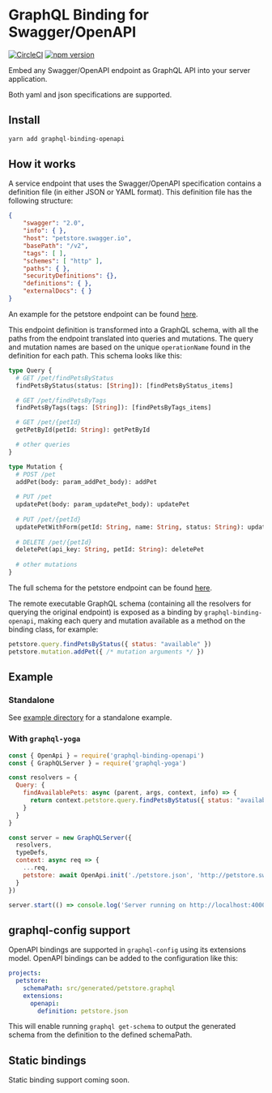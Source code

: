 # GraphQL Binding for Swagger/OpenAPI

[![CircleCI](https://circleci.com/gh/graphql-binding/graphql-binding-openapi.svg?style=shield)](https://circleci.com/gh/graphql-binding/graphql-binding-openapi) [![npm version](https://badge.fury.io/js/graphql-binding-openapi.svg)](https://badge.fury.io/js/graphql-binding-openapi)

Embed any Swagger/OpenAPI endpoint as GraphQL API into your server application.

Both yaml and json specifications are supported.

## Install

```sh
yarn add graphql-binding-openapi
```

## How it works

A service endpoint that uses the Swagger/OpenAPI specification contains a definition file (in either JSON or YAML format). This definition file has the following structure:
```json
{
    "swagger": "2.0",
    "info": { },
    "host": "petstore.swagger.io",
    "basePath": "/v2",
    "tags": [ ],
    "schemes": [ "http" ],
    "paths": { },
    "securityDefinitions": {},
    "definitions": { },
    "externalDocs": { }
}
```
An example for the petstore endpoint can be found [here](./example/petstore.json).

This endpoint definition is transformed into a GraphQL schema, with all the paths from the endpoint translated into queries and mutations. The query and mutation names are based on the unique `operationName` found in the definition for each path. This schema looks like this:
```graphql
type Query {
  # GET /pet/findPetsByStatus
  findPetsByStatus(status: [String]): [findPetsByStatus_items]

  # GET /pet/findPetsByTags
  findPetsByTags(tags: [String]): [findPetsByTags_items]

  # GET /pet/{petId}
  getPetById(petId: String): getPetById

  # other queries
}

type Mutation {
  # POST /pet
  addPet(body: param_addPet_body): addPet
  
  # PUT /pet
  updatePet(body: param_updatePet_body): updatePet
  
  # PUT /pet/{petId}
  updatePetWithForm(petId: String, name: String, status: String): updatePetWithForm
  
  # DELETE /pet/{petId}
  deletePet(api_key: String, petId: String): deletePet
  
  # other mutations
}
```
The full schema for the petstore endpoint can be found [here](./petstore.graphql).

The remote executable GraphQL schema (containing all the resolvers for querying the original endpoint) is exposed as a binding by `graphql-binding-openapi`, making each query and mutation available as a method on the binding class, for example:
```js
petstore.query.findPetsByStatus({ status: "available" })
petstore.mutation.addPet({ /* mutation arguments */ })
```

## Example

### Standalone
See [example directory](example) for a standalone example.

### With `graphql-yoga`
```js
const { OpenApi } = require('graphql-binding-openapi')
const { GraphQLServer } = require('graphql-yoga')

const resolvers = {
  Query: {
    findAvailablePets: async (parent, args, context, info) => {
      return context.petstore.query.findPetsByStatus({ status: "available" }, context, info)
    }
  }
}

const server = new GraphQLServer({ 
  resolvers, 
  typeDefs,
  context: async req => {
    ...req,
    petstore: await OpenApi.init('./petstore.json', 'http://petstore.swagger.io/v2')
  }
})

server.start(() => console.log('Server running on http://localhost:4000'))
```

## graphql-config support

OpenAPI bindings are supported in `graphql-config` using its extensions model. OpenAPI bindings can be added to the configuration like this:
```yaml
projects:
  petstore:
    schemaPath: src/generated/petstore.graphql
    extensions:
      openapi:
        definition: petstore.json
```
This will enable running `graphql get-schema` to output the generated schema from the definition to the defined schemaPath.

## Static bindings
Static binding support coming soon.

